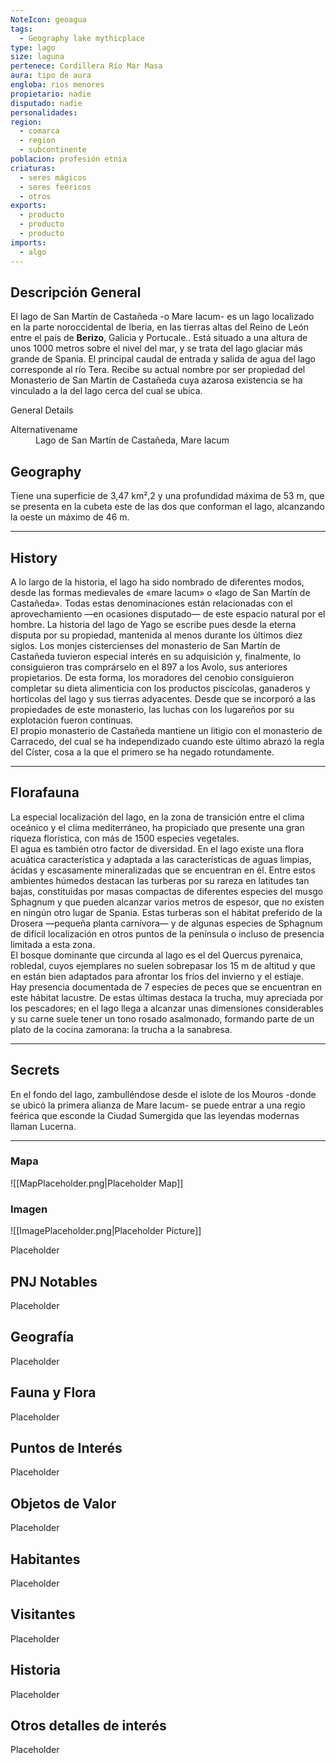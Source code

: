 ```yaml
---
NoteIcon: geoagua
tags:
  - Geography lake mythicplace
type: lago
size: laguna
pertenece: Cordillera Río Mar Masa 
aura: tipo de aura
engloba: rios menores
propietario: nadie
disputado: nadie
personalidades: 
region:
  - comarca 
  - region
  - subcontinente
poblacion: profesión etnia
criaturas:
  - seres mágicos
  - seres feéricos
  - otros
exports:
  - producto
  - producto
  - producto
imports:
  - algo
---
```






## Descripción General
 <section class="wa-section main-content"><p>El lago de San Martín de Castañeda -o Mare Iacum- es un lago localizado en la parte noroccidental de Iberia, en las tierras altas del <span class="article-link article-explorer-link entity-link wa-link" data-article-privacy="public" data-article-id="983c8eac-8499-4733-9286-134d8464e491" data-template-type="organization" data-article="983c8eac-8499-4733-9286-134d8464e491">Reino de León</span> entre el país de <strong class="article-unlinked">Berizo</strong>, Galicia y Portucale.. Está situado a una altura de unos 1000 metros sobre el nivel del mar, y se trata del lago glaciar más grande de <span class="article-link article-explorer-link entity-link wa-link" data-article-privacy="public" data-article-id="5ff3ea64-57a9-4e12-8823-322e90f3be82" data-template-type="location" data-article="5ff3ea64-57a9-4e12-8823-322e90f3be82">Spania</span>. El principal caudal de entrada y salida de agua del lago corresponde al río Tera.
Recibe su actual nombre por ser propiedad del <span class="article-link article-explorer-link entity-link wa-link" data-article-privacy="public" data-article-id="75c81dbc-ee6d-4bfa-b089-e0df427e86b5" data-template-type="organization" data-article="75c81dbc-ee6d-4bfa-b089-e0df427e86b5">Monasterio de San Martin de Castañeda</span> cuya azarosa existencia se ha vinculado a la del lago cerca del cual se ubica.</p></section>  <section data-section-id="sidebarcontent" class="wa-section public"><dl><dt>General Details</dt><dd><div id="e24d75466012da06b8e30e0268a6b6b8" class="visibility-toggler image-thumb-container user-css-image-thumbnail position-relative padding-10 "><img src="https://worldanvil.com/uploads/images/2c44d308f53399b09966305e387231a7.jpg" alt title="640px-Lago_de_Sanabria,_Zamora._03.jpg" /></div></dd></dl></section><section data-section-id="alternativename" class="wa-section public"><dl><dt>Alternativename</dt><dd>Lago de San Martín de Castañeda, Mare Iacum</dd></dl></section><section data-section-id="geography" class="wa-section public"><h2>Geography</h2>
<p>Tiene una superficie de 3,47 km²,2 y una profundidad máxima de 53 m, que se presenta en la cubeta este de las dos que conforman el lago, alcanzando la oeste un máximo de 46 m.</p><hr /></section><section data-section-id="history" class="wa-section public"><h2>History</h2>
<p>A lo largo de la historia, el lago ha sido nombrado de diferentes modos, desde las formas medievales de «mare lacum» o «lago de San Martín de Castañeda». Todas estas denominaciones están relacionadas con el aprovechamiento —en ocasiones disputado— de este espacio natural por el hombre.
La historia del lago de Yago se escribe pues desde la eterna disputa por su propiedad, mantenida al menos durante los últimos diez siglos. Los monjes cistercienses del monasterio de San Martín de Castañeda tuvieron especial interés en su adquisición y, finalmente, lo consiguieron tras comprárselo en el 897 a los Avolo, sus anteriores propietarios. De esta forma, los moradores del cenobio consiguieron completar su dieta alimenticia con los productos piscícolas, ganaderos y hortícolas del lago y sus tierras adyacentes. Desde que se incorporó a las propiedades de este monasterio, las luchas con los lugareños por su explotación fueron continuas.
<br />
El propio monasterio de Castañeda mantiene un litigio con el monasterio de Carracedo, del cual se ha independizado cuando este último abrazó la regla del Císter, cosa a la que el primero se ha negado rotundamente.</p><hr /></section><section data-section-id="florafauna" class="wa-section public"><h2>Florafauna</h2>
<p>La especial localización del lago, en la zona de transición entre el clima oceánico y el clima mediterráneo, ha propiciado que presente una gran riqueza florística, con más de 1500 especies vegetales.
<br />
El agua es también otro factor de diversidad. En el lago existe una flora acuática característica y adaptada a las características de aguas limpias, ácidas y escasamente mineralizadas que se encuentran en él. Entre estos ambientes húmedos destacan las turberas por su rareza en latitudes tan bajas, constituidas por masas compactas de diferentes especies del musgo Sphagnum y que pueden alcanzar varios metros de espesor, que no existen en ningún otro lugar de Spania. Estas turberas son el hábitat preferido de la Drosera —pequeña planta carnívora— y de algunas especies de Sphagnum de difícil localización en otros puntos de la península o incluso de presencia limitada a esta zona.
<br />
El bosque dominante que circunda al lago es el del Quercus pyrenaica, robledal, cuyos ejemplares no suelen sobrepasar los 15 m de altitud y que en están bien adaptados para afrontar los fríos del invierno y el estiaje.
<br />
Hay presencia documentada de 7 especies de peces que se encuentran en este hábitat lacustre. De estas últimas destaca la trucha, muy apreciada por los pescadores; en el lago llega a alcanzar unas dimensiones considerables y su carne suele tener un tono rosado asalmonado, formando parte de un plato de la cocina zamorana: la trucha a la sanabresa.</p><hr /></section>  <section data-section-id="seeded" class="wa-section secret"><h2>Secrets</h2>
<p>En el fondo del lago, zambulléndose desde el islote de los Mouros -donde se ubicó la primera alianza de Mare Iacum- se puede entrar a una regio feérica que esconde la Ciudad Sumergida que las leyendas modernas llaman Lucerna.</p><hr /></section>   

### Mapa
![[MapPlaceholder.png|Placeholder Map]]

### Imagen
![[ImagePlaceholder.png|Placeholder Picture]]

Placeholder

## PNJ Notables
Placeholder

## Geografía
Placeholder

## Fauna y Flora
Placeholder

## Puntos de Interés
Placeholder

## Objetos de Valor
Placeholder

## Habitantes
Placeholder

## Visitantes
Placeholder

## Historia
Placeholder

## Otros detalles de interés
Placeholder


